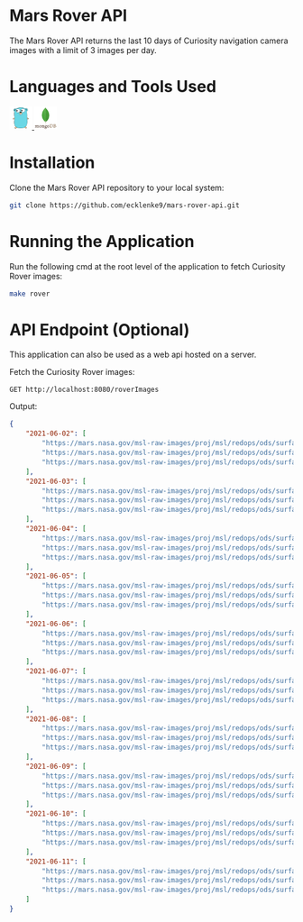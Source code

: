 <h1>Mars Rover API</h1>
The Mars Rover API returns the last 10 days of Curiosity 
navigation camera images with a limit of 3 images per day.

<h1>Languages and Tools Used</h1>
<p align="left"> <a href="https://golang.org" target="_blank"> <img src="https://raw.githubusercontent.com/devicons/devicon/master/icons/go/go-original.svg" alt="go" width="40" height="40"/> </a> <a href="https://www.mongodb.com/" target="_blank"> <img src="https://raw.githubusercontent.com/devicons/devicon/master/icons/mongodb/mongodb-original-wordmark.svg" alt="mongodb" width="40" height="40"/> </a> </p>

<h1>Installation</h1>
Clone the Mars Rover API repository to your local system:

```sh 
git clone https://github.com/ecklenke9/mars-rover-api.git
```

<h1>Running the Application</h1>
Run the following cmd at the root level of the application to fetch 
Curiosity Rover images:

```sh 
make rover
```

<h1>API Endpoint (Optional)</h1>
This application can also be used as a web api hosted on a server.

Fetch the Curiosity Rover images:

```http request
GET http://localhost:8080/roverImages
```

Output:

```json
{
    "2021-06-02": [
        "https://mars.nasa.gov/msl-raw-images/proj/msl/redops/ods/surface/sol/03136/opgs/edr/fcam/FLB_675895467EDR_F0880804FHAZ00318M_.JPG",
        "https://mars.nasa.gov/msl-raw-images/proj/msl/redops/ods/surface/sol/03136/opgs/edr/fcam/FRB_675895467EDR_F0880804FHAZ00318M_.JPG",
        "https://mars.nasa.gov/msl-raw-images/proj/msl/redops/ods/surface/sol/03136/opgs/edr/fcam/FLB_675895220EDR_D0880798TRAV15030M_.JPG"
    ],
    "2021-06-03": [
        "https://mars.nasa.gov/msl-raw-images/proj/msl/redops/ods/surface/sol/03137/opgs/edr/fcam/FLB_675980024EDR_F0880804FHAZ00341M_.JPG",
        "https://mars.nasa.gov/msl-raw-images/proj/msl/redops/ods/surface/sol/03137/opgs/edr/fcam/FRB_675980024EDR_F0880804FHAZ00341M_.JPG",
        "https://mars.nasa.gov/msl-raw-images/proj/msl/redops/ods/surface/sol/03137/opgs/edr/rcam/RRB_675980058EDR_F0880804RHAZ00341M_.JPG"
    ],
    "2021-06-04": [
        "https://mars.nasa.gov/msl-raw-images/proj/msl/redops/ods/surface/sol/03138/opgs/edr/fcam/FLB_676075087EDR_F0881230FHAZ00302M_.JPG",
        "https://mars.nasa.gov/msl-raw-images/proj/msl/redops/ods/surface/sol/03138/opgs/edr/fcam/FRB_676075087EDR_F0881230FHAZ00302M_.JPG",
        "https://mars.nasa.gov/msl-raw-images/proj/msl/redops/ods/surface/sol/03138/opgs/edr/rcam/RLB_676075208EDR_F0881230RHAZ00311M_.JPG"
    ],
    "2021-06-05": [
        "https://mars.nasa.gov/msl-raw-images/proj/msl/redops/ods/surface/sol/03139/opgs/edr/fcam/FLB_676170830EDR_F0881230FHAZ00337M_.JPG",
        "https://mars.nasa.gov/msl-raw-images/proj/msl/redops/ods/surface/sol/03139/opgs/edr/fcam/FRB_676170830EDR_F0881230FHAZ00337M_.JPG",
        "https://mars.nasa.gov/msl-raw-images/proj/msl/redops/ods/surface/sol/03139/opgs/edr/fcam/FLB_676170699EDR_F0881230FHAZ00206M_.JPG"
    ],
    "2021-06-06": [
        "https://mars.nasa.gov/msl-raw-images/proj/msl/redops/ods/surface/sol/03140/opgs/edr/fcam/FLB_676252514EDR_F0881734FHAZ00302M_.JPG",
        "https://mars.nasa.gov/msl-raw-images/proj/msl/redops/ods/surface/sol/03140/opgs/edr/fcam/FRB_676252514EDR_F0881734FHAZ00302M_.JPG",
        "https://mars.nasa.gov/msl-raw-images/proj/msl/redops/ods/surface/sol/03140/opgs/edr/fcam/FLB_676239866EDR_F0881230FHAZ00236M_.JPG"
    ],
    "2021-06-07": [
        "https://mars.nasa.gov/msl-raw-images/proj/msl/redops/ods/surface/sol/03141/opgs/edr/fcam/FLB_676335807EDR_F0881734FHAZ00341M_.JPG",
        "https://mars.nasa.gov/msl-raw-images/proj/msl/redops/ods/surface/sol/03141/opgs/edr/fcam/FRB_676335807EDR_F0881734FHAZ00341M_.JPG",
        "https://mars.nasa.gov/msl-raw-images/proj/msl/redops/ods/surface/sol/03141/opgs/edr/rcam/RRB_676335841EDR_F0881734RHAZ00341M_.JPG"
    ],
    "2021-06-08": [
        "https://mars.nasa.gov/msl-raw-images/proj/msl/redops/ods/surface/sol/03142/opgs/edr/fcam/FLB_676437875EDR_F0881734FHAZ00337M_.JPG",
        "https://mars.nasa.gov/msl-raw-images/proj/msl/redops/ods/surface/sol/03142/opgs/edr/fcam/FRB_676437875EDR_F0881734FHAZ00337M_.JPG",
        "https://mars.nasa.gov/msl-raw-images/proj/msl/redops/ods/surface/sol/03142/opgs/edr/fcam/FLB_676437744EDR_F0881734FHAZ00206M_.JPG"
    ],
    "2021-06-09": [
        "https://mars.nasa.gov/msl-raw-images/proj/msl/redops/ods/surface/sol/03145/opgs/edr/fcam/FLB_676696218EDR_F0882422FHAZ00302M_.JPG",
        "https://mars.nasa.gov/msl-raw-images/proj/msl/redops/ods/surface/sol/03145/opgs/edr/fcam/FRB_676696218EDR_F0882422FHAZ00302M_.JPG",
        "https://mars.nasa.gov/msl-raw-images/proj/msl/redops/ods/surface/sol/03145/opgs/edr/fcam/FLB_676681070EDR_F0882130FHAZ00236M_.JPG"
    ],
    "2021-06-10": [
        "https://mars.nasa.gov/msl-raw-images/proj/msl/redops/ods/surface/sol/03145/opgs/edr/fcam/FLB_676696218EDR_F0882422FHAZ00302M_.JPG",
        "https://mars.nasa.gov/msl-raw-images/proj/msl/redops/ods/surface/sol/03145/opgs/edr/fcam/FRB_676696218EDR_F0882422FHAZ00302M_.JPG",
        "https://mars.nasa.gov/msl-raw-images/proj/msl/redops/ods/surface/sol/03145/opgs/edr/fcam/FLB_676681070EDR_F0882130FHAZ00236M_.JPG"
    ],
    "2021-06-11": [
        "https://mars.nasa.gov/msl-raw-images/proj/msl/redops/ods/surface/sol/03145/opgs/edr/fcam/FLB_676696218EDR_F0882422FHAZ00302M_.JPG",
        "https://mars.nasa.gov/msl-raw-images/proj/msl/redops/ods/surface/sol/03145/opgs/edr/fcam/FRB_676696218EDR_F0882422FHAZ00302M_.JPG",
        "https://mars.nasa.gov/msl-raw-images/proj/msl/redops/ods/surface/sol/03145/opgs/edr/fcam/FLB_676681070EDR_F0882130FHAZ00236M_.JPG"
    ]
}
```
